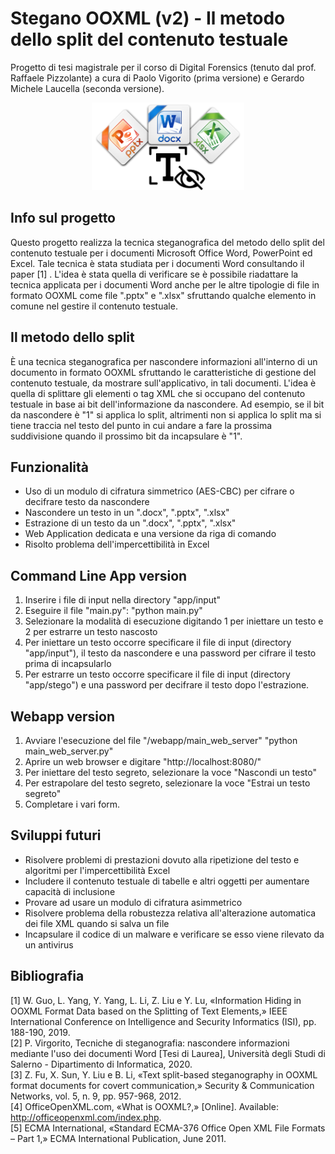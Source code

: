 # Stegano OOXML (v2) - Il metodo dello split del contenuto testuale
Progetto di tesi magistrale per il corso di Digital Forensics (tenuto dal prof. Raffaele Pizzolante) a cura di Paolo Vigorito (prima versione) e Gerardo Michele Laucella (seconda versione). 

<p align="center" width="100%">
  <img src="./webapp/frontend/image/HideAText.png" height="140" />
</p>

## Info sul progetto
Questo progetto realizza la tecnica steganografica del metodo dello split del contenuto testuale per i documenti Microsoft Office Word, PowerPoint ed Excel. Tale tecnica è stata studiata per i documenti Word consultando il paper [1] . L'idea è stata quella di verificare se è possibile riadattare la tecnica applicata per i documenti Word anche per le altre tipologie di file in formato OOXML come file ".pptx" e ".xlsx" sfruttando qualche elemento in comune nel gestire il contenuto testuale.

## Il metodo dello split
È una tecnica steganografica per nascondere informazioni all'interno di un documento in formato OOXML sfruttando le caratteristiche di gestione del contenuto testuale, da mostrare sull'applicativo, in tali documenti. L'idea è quella di splittare gli elementi o tag XML che si occupano del contenuto testuale in base ai bit dell'informazione da nascondere. Ad esempio, se il bit da nascondere è "1" si applica lo split, altrimenti non si applica lo split ma si tiene traccia nel testo del punto in cui andare a fare la prossima suddivisione quando il prossimo bit da incapsulare è "1".

## Funzionalità
  - Uso di un modulo di cifratura simmetrico (AES-CBC) per cifrare o decifrare testo da nascondere
  - Nascondere un testo in un ".docx", ".pptx", ".xlsx"
  - Estrazione di un testo da un ".docx", ".pptx", ".xlsx"
  - Web Application dedicata e una versione da riga di comando
  - Risolto problema dell'impercettibilità in Excel

## Command Line App version
1) Inserire i file di input nella directory "app/input"
2) Eseguire il file "main.py":
                                    "python main.py"
3) Selezionare la modalità di esecuzione digitando 1 per iniettare un testo e 2 per estrarre un testo nascosto
4) Per iniettare un testo occorre specificare il file di input (directory "app/input"), il testo da nascondere e una password per cifrare il testo prima di incapsularlo
5) Per estrarre un testo occorre specificare il file di input (directory "app/stego") e una password per decifrare il testo dopo l'estrazione.

## Webapp version
1) Avviare l'esecuzione del file "/webapp/main_web_server" 
                                    "python main_web_server.py"
2) Aprire un web browser e digitare "http://localhost:8080/"
3) Per iniettare del testo segreto, selezionare la voce "Nascondi un testo"
4) Per estrapolare del testo segreto, selezionare la voce "Estrai un testo segreto"
5) Completare i vari form.

## Sviluppi futuri
  - Risolvere problemi di prestazioni dovuto alla ripetizione del testo e algoritmi per l'impercettibilità Excel
  - Includere il contenuto testuale di tabelle e altri oggetti per aumentare capacità di inclusione
  - Provare ad usare un modulo di cifratura asimmetrico 
  - Risolvere problema della robustezza relativa all'alterazione automatica dei file XML quando si salva un file
  - Incapsulare il codice di un malware e verificare se esso viene rilevato da un antivirus

## Bibliografia
  [1] W. Guo, L. Yang, Y. Yang, L. Li, Z. Liu e Y. Lu, «Information Hiding in OOXML Format Data based on the Splitting of Text Elements,» IEEE International Conference on Intelligence and Security Informatics (ISI), pp. 188-190, 2019. <br>
  [2] P. Virgorito, Tecniche di steganografia: nascondere informazioni mediante l'uso dei documenti Word [Tesi di Laurea], Università degli Studi di Salerno - Dipartimento di Informatica, 2020. <br>
  [3] Z. Fu, X. Sun, Y. Liu e B. Li, «Text split-based steganography in OOXML format documents for covert communication,» Security & Communication Networks, vol. 5, n. 9, pp. 957-968, 2012. <br>
  [4] OfficeOpenXML.com, «What is OOXML?,» [Online]. Available: http://officeopenxml.com/index.php. <br>
  [5] ECMA International, «Standard ECMA-376 Office Open XML File Formats – Part 1,» ECMA International Publication, June 2011. 
